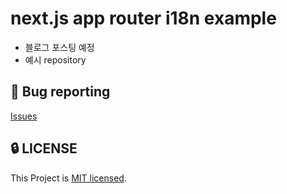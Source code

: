 # next.js app router i18n example
- 블로그 포스팅 예정
- 예시 repository


## 🐛 Bug reporting
[Issues](https://github.com/saseungmin/nextjs-app-router-i18n-example/issues?q=is%3Aissue+is%3Aopen+sort%3Aupdated-desc)

## 🔒 LICENSE
This Project is [MIT licensed](https://github.com/saseungmin/nextjs-app-router-i18n-example/blob/main/LICENSE).
